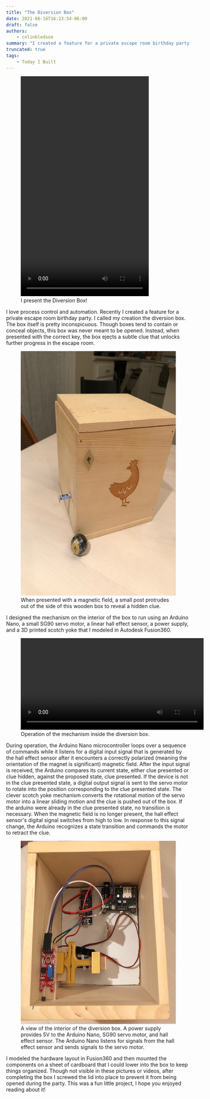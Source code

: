 ```yaml
---
title: "The Diversion Box"
date: 2021-06-16T16:23:54-06:00
draft: false
authors:
    - colinbledsoe
summary: "I created a feature for a private escape room birthday party. I harnessed the power of an Arduino and some low voltage electronics to bring my project to life."
truncated: true
tags:
    - Today I Built
---
```


<div class="flex justify-center">
<figure class="gblog-post__figure">
    <video width="350" height="600" controls="controls">
        <source src="images/diversion_box_operation.MOV">
    </video>
    <figcaption>I present the Diversion Box!</figcaption>
</figure>
</div>

I love process control and automation. Recently I created a feature for a private escape room birthday party. I called my creation the diversion box. The box itself is pretty inconspicuous. Though boxes tend to contain or conceal objects, this box was never meant to be opened. Instead, when presented with the correct key, the box ejects a subtle clue that unlocks further progress in the escape room.

<div class="flex justify-center">
<figure class="gblog-post__figure">
    <a href="images/diversion_box.JPG">
        <img src="images/diversion_box.JPG"
            width="500"
            height="667">
    </a>
    <figcaption>When presented with a magnetic field, a small post protrudes out of the side of this wooden box to reveal a hidden clue.</figcaption>
</figure>
</div>

I designed the mechanism on the interior of the box to run using an Arduino Nano, a small SG90 servo motor, a linear hall effect sensor, a power supply, and a 3D printed scotch yoke that I modeled in Autodesk Fusion360. 

<div class="flex justify-center">
<figure class="gblog-post__figure">
    <video width="500" height="250" controls="controls">
        <source src="images/diversion_box_test_run.MOV">
    </video>
    <figcaption>Operation of the mechanism inside the diversion box.</figcaption>
</figure>
</div>

During operation, the Arduino Nano microcontroller loops over a sequence of commands while it listens for a digital input signal that is generated by the hall effect sensor after it encounters a correctly polarized (meaning the orientation of the magnet is significant) magnetic field. After the input signal is received, the Arduino compares its current state, either clue presented or clue hidden, against the proposed state, clue presented. If the device is not in the clue presented state, a digital output signal is sent to the servo motor to rotate into the position corresponding to the clue presented state. The clever scotch yoke mechanism converts the rotational motion of the servo motor into a linear sliding motion and the clue is pushed out of the box. If the arduino were already in the clue presented state, no transition is necessary. When the magnetic field is no longer present, the hall effect sensor's digital signal switches from high to low. In response to this signal change, the Arduino recognizes a state transition and commands the motor to retract the clue.

<div class="flex justify-center">
<figure class="gblog-post__figure">
    <a href="images/diversion_box_interior.JPG">
        <img src="images/diversion_box_interior.JPG"
            width="541"
            height="500">
    </a>
    <figcaption>A view of the interior of the diversion box. A power supply provides 5V to the Arduino Nano, SG90 servo motor, and hall effect sensor. The Arduino Nano listens for signals from the hall effect sensor and sends signals to the servo motor.</figcaption>
</figure>
</div>

I modeled the hardware layout in Fusion360 and then mounted the components on a sheet of cardboard that I could lower into the box to keep things organized. Though not visible in these pictures or videos, after completing the box I screwed the lid into place to prevent it from being opened during the party. This was a fun little project, I hope you enjoyed reading about it!